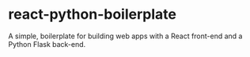 # react-python-boilerplate
A simple, boilerplate for building web apps with a React front-end and a Python Flask back-end.
